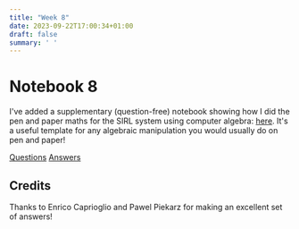 ```yaml
---
title: "Week 8"
date: 2023-09-22T17:00:34+01:00
draft: false
summary: ' '
---
```


# Notebook 8



<!-- {{< figure src="https://imgs.xkcd.com/comics/matrix_transform.png" width="500" attr="Attribution: *xkcd 184*">}} -->

I've added a supplementary (question-free) notebook showing how I did the pen and paper maths for the SIRL system using computer algebra: [here](/Question_sheets/computer_algebra_example.html). It's a useful template for any algebraic manipulation you would usually do on pen and paper!

[Questions](/Question_sheets/Week_8_questions.html)             [Answers](/Answer_sheets/Week_8_answers.html)




## Credits

Thanks to Enrico Caprioglio and Pawel Piekarz for making an excellent set of answers!